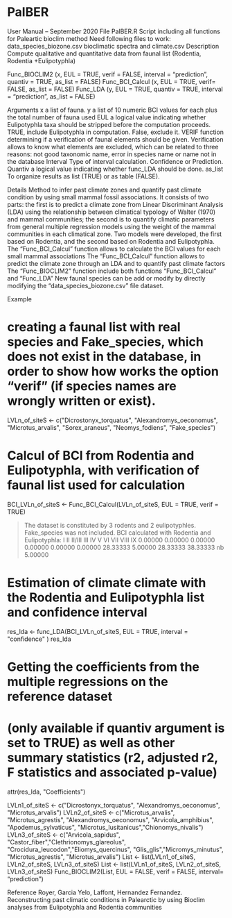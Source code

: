 # PalBER
User Manual – September 2020
File
PalBER.R
Script including all functions for Paleartic bioclim method
Need following files to work:
data_species_biozone.csv
bioclimatic spectra and climate.csv
Description 
Compute qualitative and quantitative data from faunal list (Rodentia, Rodentia +Eulipotyphla)
 
Func_BIOCLIM2 (x, EUL = TRUE, verif = FALSE, interval = “prediction”, quantiv = TRUE, as_list = FALSE)
Func_BCI_Calcul (x, EUL = TRUE, verif= FALSE, as_list = FALSE)
Func_LDA (y, EUL = TRUE, quantiv = TRUE, interval = “prediction”, as_list = FALSE)
 
Arguments
x                            a list of fauna.
y                      a list of 10 numeric BCI values for each plus the total number of fauna used
EUL                       a logical value indicating whether Eulipotyphla taxa should be stripped before the computation proceeds. TRUE, include Eulipotyphla in computation. False, exclude it.
VERIF                   function determining if a verification of faunal elements should be given. Verification allows to know what elements are excluded, which can be related to three reasons: not good taxonomic name, error in species name or name not in the database
Interval                Type of interval calculation. Confidence or Prediction.
Quantiv                a logical value indicating whether func_LDA should be done.
as_list             To organize results as list (TRUE) or as table (FALSE).
 
Details
Method to infer past climate zones and quantify past climate condition by using small mammal fossil associations. It consists of two parts: the first is to predict a climate zone from Linear Discriminant Analysis (LDA) using the relationship between climatical typology of Walter (1970) and mammal communities; the second is to quantify climatic parameters from general multiple regression models using the weight of the mammal communities in each climatical zone. Two models were developed, the first based on Rodentia, and the second based on Rodentia and Eulipotyphla.
The “Func_BCI_Calcul” function allows to calculate the BCI values for each small mammal associations
The “Func_BCI_Calcul” function allows to predict the climate zone through an LDA and to quantify past climate factors
The “Func_BIOCLIM2” function include both functions “Func_BCI_Calcul” and “Func_LDA”
New faunal species can be add or modify by directly modifying the “data_species_biozone.csv” file dataset.

Example
# creating a faunal list with real species and Fake_species, which does not exist in the database, in order to show how works the option “verif” (if species names are wrongly written or exist).

LVLn_of_siteS <- c("Dicrostonyx_torquatus", "Alexandromys_oeconomus",              "Microtus_arvalis", "Sorex_araneus", "Neomys_fodiens", "Fake_species")  
# Calcul of BCI from Rodentia and Eulipotyphla, with verification of faunal list used for calculation
BCI_LVLn_of_siteS <- Func_BCI_Calcul(LVLn_of_siteS, EUL = TRUE, verif = TRUE)
 > The dataset is constituted by 3 rodents and 2 eulipotyphles.
> Fake_species was not included.
  > BCI calculated with Rodentia and Eulipotyphla:
>       I       II   II/III      III       IV        V       VI      VII     VIII       IX
> 0.00000  0.00000  0.00000  0.00000  0.00000  0.00000 28.33333  5.00000 28.33333 38.33333
>      nb
> 5.00000

# Estimation of climate climate with the Rodentia and Eulipotyphla list and confidence interval
res_lda <- func_LDA(BCI_LVLn_of_siteS, EUL = TRUE, interval = "confidence" )
res_lda


# Getting the coefficients from the multiple regressions on the reference dataset
# (only available if quantiv argument is set to TRUE) as well as other summary statistics (r2, adjusted r2, F statistics and associated p-value)
attr(res_lda, "Coefficients")


LVLn1_of_siteS <- c("Dicrostonyx_torquatus", "Alexandromys_oeconomus",                    "Microtus_arvalis")
LVLn2_of_siteS <- c("Microtus_arvalis", "Microtus_agrestis",                    "Alexandromys_oeconomus", "Arvicola_amphibius", "Apodemus_sylvaticus", "Microtus_lusitanicus","Chionomys_nivalis")
LVLn3_of_siteS <- c("Arvicola_sapidus", "Castor_fiber","Clethrionomys_glareolus", "Crocidura_leucodon","Eliomys_quercinus", "Glis_glis","Micromys_minutus", "Microtus_agrestis", "Microtus_arvalis")
List <- list(LVLn1_of_siteS, LVLn2_of_siteS, LVLn3_of_siteS)
List <- list(LVLn1_of_siteS, LVLn2_of_siteS, LVLn3_of_siteS)
Func_BIOCLIM2(List, EUL = FALSE, verif = FALSE, interval= “prediction”)
 
Reference
Royer, Garcia Yelo, Laffont, Hernandez Fernandez. Reconstructing past climatic conditions in Palearctic by using Bioclim analyses from Eulipotyphla and Rodentia communities

